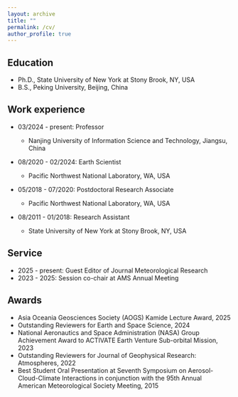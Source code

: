 ```yaml
---
layout: archive
title: ""
permalink: /cv/
author_profile: true
---
```




Education
---
* Ph.D., State University of New York at Stony Brook, NY, USA 
* B.S., Peking University, Beijing, China

Work experience
---
* 03/2024 - present: Professor
  * Nanjing University of Information Science and Technology, Jiangsu, China

* 08/2020 - 02/2024: Earth Scientist
  * Pacific Northwest National Laboratory, WA, USA

* 05/2018 - 07/2020: Postdoctoral Research Associate
  * Pacific Northwest National Laboratory, WA, USA

* 08/2011 - 01/2018: Research Assistant
  * State University of New York at Stony Brook, NY, USA
  
Service
---
* 2025 - present: Guest Editor of Journal Meteorological Research
* 2023 - 2025: Session co-chair at AMS Annual Meeting

Awards
---
* Asia Oceania Geosciences Society (AOGS) Kamide Lecture Award, 2025
* Outstanding Reviewers for Earth and Space Science, 2024
* National Aeronautics and Space Administration (NASA) Group Achievement Award to ACTIVATE Earth Venture Sub-orbital Mission, 2023
* Outstanding Reviewers for Journal of Geophysical Research: Atmospheres, 2022
* Best Student Oral Presentation at Seventh Symposium on Aerosol-Cloud-Climate Interactions in conjunction with the 95th Annual American Meteorological Society Meeting, 2015

